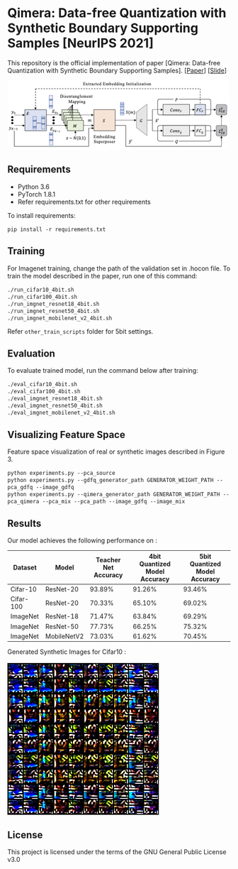 # Qimera: Data-free Quantization with Synthetic Boundary Supporting Samples [NeurIPS 2021]

This repository is the official implementation of paper [Qimera: Data-free Quantization with Synthetic Boundary Supporting Samples]. 
[[Paper](https://arxiv.org/abs/2111.02625)] [[Slide](https://acsys.yonsei.ac.kr/papers/qimera_slides.pdf)]

![Overview of Qimera](figs/Qimera.png)

## Requirements

* Python 3.6
* PyTorch 1.8.1
* Refer requirements.txt for other requirements

To install requirements:

```setup
pip install -r requirements.txt
```

## Training

For Imagenet training, change the path of the validation set in .hocon file.
To train the model described in the paper, run one of this command:

```train
./run_cifar10_4bit.sh
./run_cifar100_4bit.sh
./run_imgnet_resnet18_4bit.sh
./run_imgnet_resnet50_4bit.sh
./run_imgnet_mobilenet_v2_4bit.sh
```

Refer ```other_train_scripts``` folder for 5bit settings.

## Evaluation

To evaluate trained model, run the command below after training:

```eval
./eval_cifar10_4bit.sh
./eval_cifar100_4bit.sh
./eval_imgnet_resnet18_4bit.sh
./eval_imgnet_resnet50_4bit.sh
./eval_imgnet_mobilenet_v2_4bit.sh
```

## Visualizing Feature Space

Feature space visualization of real or synthetic images described in Figure 3.

```visualize
python experiments.py --pca_source
python experiments.py --gdfq_generator_path GENERATOR_WEIGHT_PATH --pca_gdfq --image_gdfq
python experiments.py --qimera_generator_path GENERATOR_WEIGHT_PATH --pca_qimera --pca_mix --pca_path --image_gdfq --image_mix
```


## Results

Our model achieves the following performance on :
  
| Dataset         | Model       | Teacher Net Accuracy  | 4bit Quantized Model Accuracy | 5bit Quantized Model Accuracy |
| --------------- |-------------|---------------- | -------------- |-------------- |
| Cifar-10        |  ResNet-20  |     93.89%      |     91.26%     |     93.46%    |
| Cifar-100       |  ResNet-20  |     70.33%      |     65.10%     |     69.02%    |
| ImageNet        |  ResNet-18  |     71.47%      |     63.84%     |     69.29%    |
| ImageNet        |  ResNet-50  |     77.73%      |     66.25%     |     75.32%    |
| ImageNet        | MobileNetV2 |     73.03%      |     61.62%     |     70.45%    |

Generated Synthetic Images for Cifar10 :  
</br>
![Cifar10 Synthetic Images Generated By Qimera](figs/qimera_mix.png)


## License

This project is licensed under the terms of the GNU General Public License v3.0
